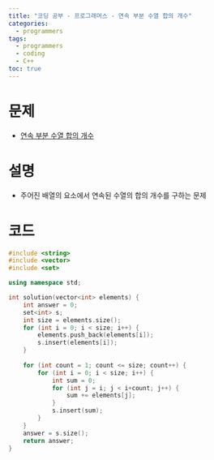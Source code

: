 ```yaml
---
title: "코딩 공부 - 프로그래머스 - 연속 부분 수열 합의 개수"
categories: 
  - programmers
tags:
  - programmers
  - coding
  - C++
toc: true
---
```

# 문제
- [연속 부분 수열 합의 개수](https://school.programmers.co.kr/learn/courses/30/lessons/131701)

# 설명
- 주어진 배열의 요소에서 연속된 수열의 합의 개수를 구하는 문제

# 코드

```cpp
#include <string>
#include <vector>
#include <set>

using namespace std;

int solution(vector<int> elements) {
    int answer = 0;
    set<int> s;
    int size = elements.size();
    for (int i = 0; i < size; i++) {
        elements.push_back(elements[i]);
        s.insert(elements[i]);
    }
    
    for (int count = 1; count <= size; count++) {
        for (int i = 0; i < size; i++) {
            int sum = 0;
            for (int j = i; j < i+count; j++) {
                sum += elements[j];
            }
            s.insert(sum);
        }
    }
    answer = s.size();
    return answer;
}
```